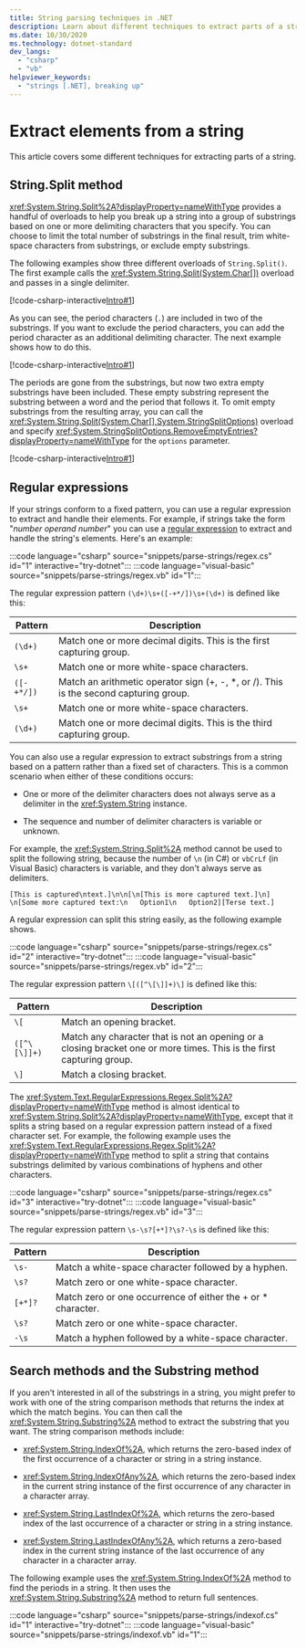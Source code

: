 ```yaml
---
title: String parsing techniques in .NET
description: Learn about different techniques to extract parts of a string, including String.Split, regular expressions, and String.Substring.
ms.date: 10/30/2020
ms.technology: dotnet-standard
dev_langs:
  - "csharp"
  - "vb"
helpviewer_keywords:
  - "strings [.NET], breaking up"
---
```

# Extract elements from a string

This article covers some different techniques for extracting parts of a string.

## String.Split method

<xref:System.String.Split%2A?displayProperty=nameWithType> provides a handful of overloads to help you break up a string into a group of substrings based on one or more delimiting characters that you specify. You can choose to limit the total number of substrings in the final result, trim white-space characters from substrings, or exclude empty substrings.

The following examples show three different overloads of `String.Split()`. The first example calls the <xref:System.String.Split(System.Char[])> overload and passes in a single delimiter.

[!code-csharp-interactive[Intro#1](snippets/parse-strings/csharp/intro.cs#1)]

As you can see, the period characters (`.`) are included in two of the substrings. If you want to exclude the period characters, you can add the period character as an additional delimiting character. The next example shows how to do this.

[!code-csharp-interactive[Intro#1](snippets/parse-strings/csharp/intro.cs#2)]

The periods are gone from the substrings, but now two extra empty substrings have been included. These empty substring represent the substring between a word and the period that follows it. To omit empty substrings from the resulting array, you can call the
<xref:System.String.Split(System.Char[],System.StringSplitOptions)> overload and specify
<xref:System.StringSplitOptions.RemoveEmptyEntries?displayProperty=nameWithType> for the `options` parameter.

[!code-csharp-interactive[Intro#1](snippets/parse-strings/csharp/intro.cs#3)]

## Regular expressions

If your strings conform to a fixed pattern, you can use a regular expression to extract and handle their elements. For example, if strings take the form "*number* *operand* *number*" you can use a [regular expression](/dotnet/standard/base-types/regular-expressions) to extract and handle the string's elements. Here's an example:

:::code language="csharp" source="snippets/parse-strings/regex.cs" id="1" interactive="try-dotnet":::
:::code language="visual-basic" source="snippets/parse-strings/regex.vb" id="1":::

The regular expression pattern `(\d+)\s+([-+*/])\s+(\d+)` is defined like this:

|Pattern|Description|
|-------------|-----------------|
|`(\d+)`|Match one or more decimal digits. This is the first capturing group.|
|`\s+`|Match one or more white-space characters.|
|`([-+*/])`|Match an arithmetic operator sign (+, -, *, or /). This is the second capturing group.|
|`\s+`|Match one or more white-space characters.|
|`(\d+)`|Match one or more decimal digits. This is the third capturing group.|

You can also use a regular expression to extract substrings from a string based on a pattern rather than a fixed set of characters. This is a common scenario when either of these conditions occurs:

- One or more of the delimiter characters does not always serve as a delimiter in the <xref:System.String> instance.

- The sequence and number of delimiter characters is variable or unknown.

For example, the <xref:System.String.Split%2A> method cannot be used to split the following string, because the number of `\n` (in C#) or `vbCrLf` (in Visual Basic) characters is variable, and they don't always serve as delimiters.

```text
[This is captured\ntext.]\n\n[\n[This is more captured text.]\n]
\n[Some more captured text:\n   Option1\n   Option2][Terse text.]
```

A regular expression can split this string easily, as the following example shows.

:::code language="csharp" source="snippets/parse-strings/regex.cs" id="2" interactive="try-dotnet":::
:::code language="visual-basic" source="snippets/parse-strings/regex.vb" id="2":::

The regular expression pattern `\[([^\[\]]+)\]` is defined like this:

|Pattern|Description|
|-------------|-----------------|
|`\[`|Match an opening bracket.|
|`([^\[\]]+)`|Match any character that is not an opening or a closing bracket one or more times. This is the first capturing group.|
|`\]`|Match a closing bracket.|

The <xref:System.Text.RegularExpressions.Regex.Split%2A?displayProperty=nameWithType> method is almost identical to <xref:System.String.Split%2A?displayProperty=nameWithType>, except that it splits a string based on a regular expression pattern instead of a fixed character set. For example, the following example uses the <xref:System.Text.RegularExpressions.Regex.Split%2A?displayProperty=nameWithType> method to split a string that contains substrings delimited by various combinations of hyphens and other characters.

:::code language="csharp" source="snippets/parse-strings/regex.cs" id="3" interactive="try-dotnet":::
:::code language="visual-basic" source="snippets/parse-strings/regex.vb" id="3":::

The regular expression pattern `\s-\s?[+*]?\s?-\s` is defined like this:

|Pattern|Description|
|-------------|-----------------|
|`\s-`|Match a white-space character followed by a hyphen.|
|`\s?`|Match zero or one white-space character.|
|`[+*]?`|Match zero or one occurrence of either the + or * character.|
|`\s?`|Match zero or one white-space character.|
|`-\s`|Match a hyphen followed by a white-space character.|

## Search methods and the Substring method

If you aren't interested in all of the substrings in a string, you might prefer to work with one of the string comparison methods that returns the index at which the match begins. You can then call the <xref:System.String.Substring%2A> method to extract the substring that you want. The string comparison methods include:

- <xref:System.String.IndexOf%2A>, which returns the zero-based index of the first occurrence of a character or string in a string instance.

- <xref:System.String.IndexOfAny%2A>, which returns the zero-based index in the current string instance of the first occurrence of any character in a character array.

- <xref:System.String.LastIndexOf%2A>, which returns the zero-based index of the last occurrence of a character or string in a string instance.

- <xref:System.String.LastIndexOfAny%2A>, which returns a zero-based index in the current string instance of the last occurrence of any character in a character array.

The following example uses the <xref:System.String.IndexOf%2A> method to find the periods in a string. It then uses the <xref:System.String.Substring%2A> method to return full sentences.

:::code language="csharp" source="snippets/parse-strings/indexof.cs" id="1" interactive="try-dotnet":::
:::code language="visual-basic" source="snippets/parse-strings/indexof.vb" id="1":::
